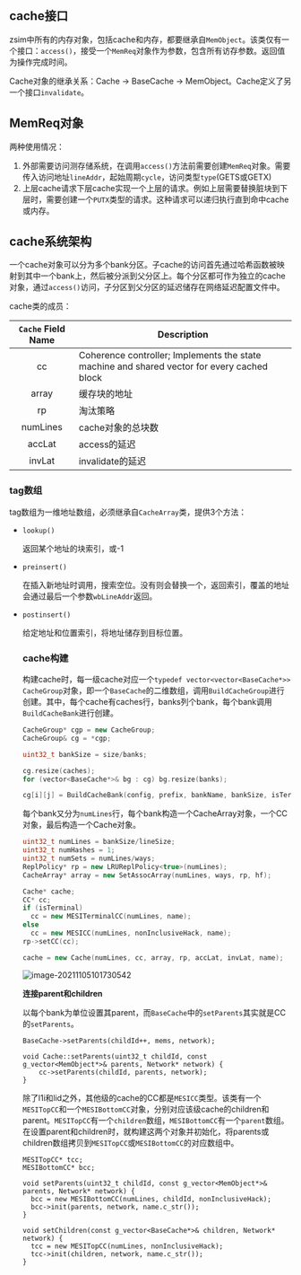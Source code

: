 ## cache接口

zsim中所有的内存对象，包括cache和内存，都要继承自`MemObject`。该类仅有一个接口：`access()`，接受一个`MemReq`对象作为参数，包含所有访存参数。返回值为操作完成时间。

Cache对象的继承关系：Cache -> BaseCache -> MemObject。Cache定义了另一个接口`invalidate`。

## MemReq对象

两种使用情况：

1. 外部需要访问测存储系统，在调用`access()`方法前需要创建`MemReq`对象。需要传入访问地址`lineAddr`，起始周期`cycle`，访问类型`type`(GETS或GETX)
2. 上层cache请求下层cache实现一个上层的请求。例如上层需要替换脏块到下层时，需要创建一个`PUTX`类型的请求。这种请求可以递归执行直到命中cache或内存。

## cache系统架构

一个cache对象可以分为多个bank分区。子cache的访问首先通过哈希函数被映射到其中一个bank上，然后被分派到父分区上。每个分区都可作为独立的cache对象，通过`access()`访问，子分区到父分区的延迟储存在网络延迟配置文件中。

cache类的成员：

| `Cache` Field Name | Description                                                  |
| :----------------: | ------------------------------------------------------------ |
|         cc         | Coherence controller; Implements the state machine and shared vector for every cached block |
|       array        | 缓存块的地址                                                 |
|         rp         | 淘汰策略                                                     |
|      numLines      | cache对象的总块数                                            |
|       accLat       | access的延迟                                                 |
|       invLat       | invalidate的延迟                                             |

### tag数组

tag数组为一维地址数组，必须继承自`CacheArray`类，提供3个方法：

- `lookup()`

  返回某个地址的块索引，或-1

- `preinsert()`

  在插入新地址时调用，搜索空位。没有则会替换一个，返回索引，覆盖的地址会通过最后一个参数`wbLineAddr`返回。

- `postinsert()`

  给定地址和位置索引，将地址储存到目标位置。

  ### cache构建
  
  构建cache时，每一级cache对应一个`typedef vector<vector<BaseCache*>> CacheGroup`对象，即一个`BaseCache`的二维数组，调用`BuildCacheGroup`进行创建。其中，每个cache有caches行，banks列个bank，每个bank调用`BuildCacheBank`进行创建。
  
  ```c++
  CacheGroup* cgp = new CacheGroup;
  CacheGroup& cg = *cgp;
  
  uint32_t bankSize = size/banks;
  
  cg.resize(caches);
  for (vector<BaseCache*>& bg : cg) bg.resize(banks);
  
  cg[i][j] = BuildCacheBank(config, prefix, bankName, bankSize, isTerminal, domain);
  ```
  
  每个bank又分为`numLines`行，每个bank构造一个CacheArray对象，一个CC对象，最后构造一个Cache对象。
  
  ```c++
  uint32_t numLines = bankSize/lineSize;
  uint32_t numHashes = 1;
  uint32_t numSets = numLines/ways;
  ReplPolicy* rp = new LRUReplPolicy<true>(numLines);
  CacheArray* array = new SetAssocArray(numLines, ways, rp, hf);
  
  Cache* cache;
  CC* cc;
  if (isTerminal)
  	cc = new MESITerminalCC(numLines, name);
  else
  	cc = new MESICC(numLines, nonInclusiveHack, name);
  rp->setCC(cc);
  
  cache = new Cache(numLines, cc, array, rp, accLat, invLat, name);
  ```
  
  ![image-20211105101730542](D:\notes\assets\zsim-cache\image-20211105101730542.png)
  
  **连接parent和children**
  
  以每个bank为单位设置其parent，而`BaseCache`中的`setParents`其实就是CC的`setParents`。
  
  ```
  BaseCache->setParents(childId++, mems, network);
  
  void Cache::setParents(uint32_t childId, const g_vector<MemObject*>& parents, Network* network) {
      cc->setParents(childId, parents, network);
  }
  ```
  
  除了l1i和lid之外，其他级的cache的CC都是`MESICC`类型。该类有一个`MESITopCC`和一个`MESIBottomCC`对象，分别对应该级cache的children和parent。`MESITopCC`有一个`children`数组，`MESIBottomCC`有一个`parent`数组。在设置parent和children时，就构建这两个对象并初始化，将parents或children数组拷贝到`MESITopCC`或`MESIBottomCC`的对应数组中。
  
  ```
  MESITopCC* tcc;
  MESIBottomCC* bcc;
  
  void setParents(uint32_t childId, const g_vector<MemObject*>& parents, Network* network) {
  	bcc = new MESIBottomCC(numLines, childId, nonInclusiveHack);
  	bcc->init(parents, network, name.c_str());
  }
  
  void setChildren(const g_vector<BaseCache*>& children, Network* network) {
  	tcc = new MESITopCC(numLines, nonInclusiveHack);
  	tcc->init(children, network, name.c_str());
  }
  ```
  
  

